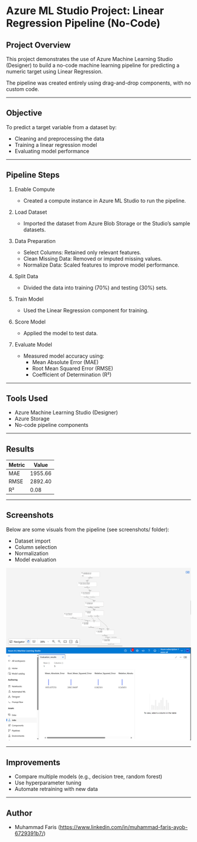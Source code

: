 # Azure ML Studio Project: Linear Regression Pipeline (No-Code)

## Project Overview

This project demonstrates the use of Azure Machine Learning Studio (Designer) to build a no-code machine learning pipeline for predicting a numeric target using Linear Regression.

The pipeline was created entirely using drag-and-drop components, with no custom code.

---

## Objective

To predict a target variable from a dataset by:
- Cleaning and preprocessing the data
- Training a linear regression model
- Evaluating model performance

---

## Pipeline Steps

1. Enable Compute
   - Created a compute instance in Azure ML Studio to run the pipeline.

2. Load Dataset
   - Imported the dataset from Azure Blob Storage or the Studio’s sample datasets.

3. Data Preparation
   - Select Columns: Retained only relevant features.
   - Clean Missing Data: Removed or imputed missing values.
   - Normalize Data: Scaled features to improve model performance.

4. Split Data
   - Divided the data into training (70%) and testing (30%) sets.

5. Train Model
   - Used the Linear Regression component for training.

6. Score Model
   - Applied the model to test data.

7. Evaluate Model
   - Measured model accuracy using:
     - Mean Absolute Error (MAE)
     - Root Mean Squared Error (RMSE)
     - Coefficient of Determination (R²)

---

## Tools Used

- Azure Machine Learning Studio (Designer)
- Azure Storage
- No-code pipeline components

---

## Results

| Metric | Value |
|--------|-------|
| MAE    | 1955.66 |
| RMSE   | 2892.40 |
| R²     | 0.08  |

---

## Screenshots

Below are some visuals from the pipeline (see screenshots/ folder):

- Dataset import
- Column selection
- Normalization
- Model evaluation

![Pipeline Diagram](data-pipeline.png)
![Evaluate Model](evaluate-model.png)

---

## Improvements

- Compare multiple models (e.g., decision tree, random forest)
- Use hyperparameter tuning
- Automate retraining with new data

---

## Author

- Muhammad Faris (https://www.linkedin.com/in/muhammad-faris-ayob-6729391b7/)
